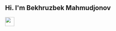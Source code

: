 ## Hi. I'm Bekhruzbek Mahmudjonov 
<img src="[https://link-to-your-image.com/greeting_hands.png](https://media4.giphy.com/media/v1.Y2lkPTc5MGI3NjExeDNraHIzbjYzeXcyM3ZoMGQ2MXA5dmV6NXBvYXpkczljOTF2dm8zdiZlcD12MV9pbnRlcm5hbF9naWZfYnlfaWQmY3Q9Zw/NTjxSbh6KnqSyRa1zk/giphy.webp)" width="30px">
